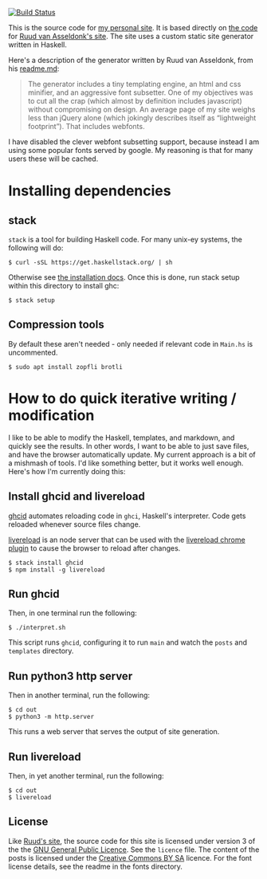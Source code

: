 [![Build Status][ci-img]][ci]

This is the source code for [my personal site](mgsloan). It is based directly on
[the code](ruudva-repo) for [Ruud van Asseldonk's site](ruudva). The site uses a
custom static site generator written in Haskell.

Here's a description of the generator written by Ruud van Asseldonk, from his
[readme.md]:

> The generator includes a tiny templating engine, an html and css minifier, and
> an aggressive font subsetter. One of my objectives was to cut all the crap
> (which almost by definition includes javascript) without compromising on
> design. An average page of my site weighs less than jQuery alone (which
> jokingly describes itself as “lightweight footprint”). That includes webfonts.

I have disabled the clever webfont subsetting support, because instead I am
using some popular fonts served by google. My reasoning is that for many users
these will be cached.

[mgsloan]:     https://mgsloan.com
[ruudva]:      https://ruudvanasseldonk.com
[ruudva-repo]: https://github.com/ruuda/blog
[readme.md]:   https://github.com/ruuda/blog/blob/master/readme.md
[ci-img]:      https://travis-ci.org/mgsloan/mgsloan-site.svg
[ci]:          https://travis-ci.org/mgsloan/mgsloan-site

# Installing dependencies

## stack

`stack` is a tool for building Haskell code. For many unix-ey systems, the
following will do:

```
$ curl -sSL https://get.haskellstack.org/ | sh
```

Otherwise see [the installation docs](stack-install). Once this is done, run
stack setup within this directory to install ghc:

```
$ stack setup
```

[stack-install]: https://docs.haskellstack.org/en/stable/README/#how-to-install

## Compression tools

By default these aren't needed - only needed if relevant code in `Main.hs` is
uncommented.

```
$ sudo apt install zopfli brotli
```

# How to do quick iterative writing / modification

I like to be able to modify the Haskell, templates, and markdown, and quickly
see the results. In other words, I want to be able to just save files, and have
the browser automatically update. My current approach is a bit of a mishmash of
tools. I'd like something better, but it works well enough. Here's how I'm
currently doing this:

## Install ghcid and livereload

[ghcid] automates reloading code in `ghci`, Haskell's interpreter. Code gets
reloaded whenever source files change.

[livereload] is an node server that can be used with the [livereload chrome
plugin] to cause the browser to reload after changes.

```
$ stack install ghcid
$ npm install -g livereload
```

## Run ghcid

Then, in one terminal run the following:

```
$ ./interpret.sh
```

This script runs `ghcid`, configuring it to run `main` and watch the `posts` and
`templates` directory.

## Run python3 http server

Then in another terminal, run the following:

```
$ cd out
$ python3 -m http.server
```

This runs a web server that serves the output of site generation.

## Run livereload

Then, in yet another terminal, run the following:

```
$ cd out
$ livereload
```

[ghcid]: https://github.com/ndmitchell/ghcid
[livereload]: https://www.npmjs.com/package/livereload
[livereload chrome plugin]: https://chrome.google.com/webstore/detail/livereload/jnihajbhpnppcggbcgedagnkighmdlei

License
-------

Like [Ruud's site](ruudva), the source code for this site is licensed under
version 3 of the the [GNU General Public Licence][gplv3]. See the `licence`
file. The content of the posts is licensed under the [Creative Commons BY
SA][cc] licence. For the font license details, see the readme in the fonts
directory.

[gplv3]: https://gnu.org/licenses/gpl.html
[cc]:    https://creativecommons.org/licenses/by-sa/3.0/
